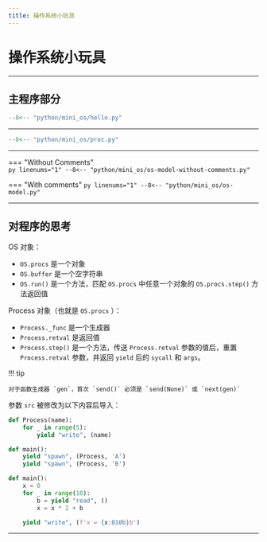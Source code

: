 ```yaml
---
title: 操作系统小玩具
---
```


操作系统小玩具
==============

---

主程序部分
----------

``` py title="hello.py"
--8<-- "python/mini_os/hello.py"
```

---

``` py title="proc.py"
--8<-- "python/mini_os/proc.py"
```

---

=== "Without Comments"    
    ``` py linenums="1"
    --8<-- "python/mini_os/os-model-without-comments.py"
    ```

=== "With comments"
    ``` py linenums="1"
    --8<-- "python/mini_os/os-model.py"
    ```

---

对程序的思考
------------

OS 对象：

- `OS.procs` 是一个对象
- `OS.buffer` 是一个空字符串
- `OS.run()` 是一个方法，匹配 `OS.procs` 中任意一个对象的 `OS.procs.step()` 方法返回值

Process 对象（也就是 `OS.procs` ）：

- `Process._func` 是一个生成器
- `Process.retval` 是返回值
- `Process.step()` 是一个方法，传送 `Process.retval` 参数的值后，重置 `Process.retval`
  参数，并返回 `yield` 后的 `sycall` 和 `args`。

!!! tip
 
    对于函数生成器 `gen`，首次 `send()` 必须是 `send(None)` 或 `next(gen)`


参数 `src` 被修改为以下内容后导入：

``` py
def Process(name):
    for _ in range(5):
        yield "write", (name)

def main():
    yield "spawn", (Process, 'A')
    yield "spawn", (Process, 'B')
```

``` py
def main():
    x = 0
    for _ in range(10):
        b = yield "read", ()
        x = x * 2 + b

    yield "write", (f'x = {x:010b}b')

```

---
